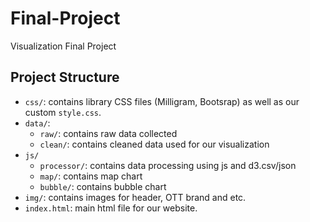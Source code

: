 # Final-Project
Visualization Final Project

## Project Structure
- `css/`: contains library CSS files (Milligram, Bootsrap) as well as our custom `style.css`.
- `data/`: 
  - `raw/`: contains raw data collected
  - `clean/`: contains cleaned data used for our visualization
- `js/` 
  - `processor/`: contains data processing using js and d3.csv/json
  - `map/`: contains map chart
  - `bubble/`: contains bubble chart 
- `img/`: contains images for header, OTT brand and etc. 
- `index.html`: main html file for our website.
